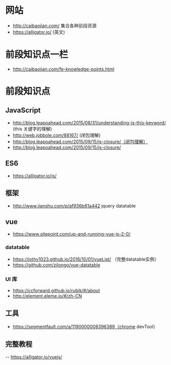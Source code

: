 # 网站
- http://caibaojian.com/ 集合各种前段资源
- https://alligator.io/ (英文)
# 前段知识点一栏 
- http://caibaojian.com/fe-knowledge-points.html

# 前段知识点
## JavaScript
 - http://blog.leapoahead.com/2015/08/31/understanding-js-this-keyword/ (this 关键字的理解)
 - http://web.jobbole.com/88167/ (闭包理解)
 - http://blog.leapoahead.com/2015/09/15/js-closure/（闭包理解）
 - http://blog.leapoahead.com/2015/09/15/js-closure/
 ## ES6
 - https://alligator.io/js/
 
 ## 框架
 - http://www.jianshu.com/p/af936b61a442 jquery datatable
 ## vue
 
 - https://www.sitepoint.com/up-and-running-vue-js-2-0/
 ### datatable
 - https://jothy1023.github.io/2016/10/01/vueList/ （完整datatable实例）
 - https://github.com/zilongo/vue-datatable
 ### UI 库
 - https://ccforward.github.io/rubik/#/about
 - http://element.eleme.io/#/zh-CN
 ## 工具
 - https://segmentfault.com/a/1190000008396389（chrome devTool）
 
 ## 完整教程
 -- https://alligator.io/vuejs/
